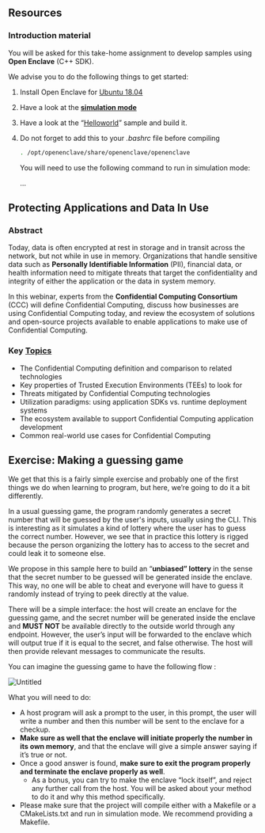 ## Resources

### Introduction material

You will be asked for this take-home assignment to develop samples using **Open Enclave** (C++ SDK).

We advise you to do the following things to get started:

1. Install Open Enclave for [Ubuntu 18.04](https://github.com/openenclave/openenclave/blob/master/docs/GettingStartedDocs/install_oe_sdk-Ubuntu_18.04.md)
2. Have a look at the [**simulation mode**](https://github.com/openenclave/openenclave/blob/master/docs/GettingStartedDocs/install_oe_sdk-Simulation.md)
3. Have a look at the “[Helloworld](https://github.com/openenclave/openenclave/tree/master/samples/helloworld)” sample and build it.
4. Do not forget to add this to your *.bashrc* file before compiling
    
    ```bash
    . /opt/openenclave/share/openenclave/openenclave
    ```
    
    You will need to use the following command to run in simulation mode: 
    
    …
    

## Protecting Applications and Data In Use

### Abstract

Today, data is often encrypted at rest in storage and in transit across the network, but not while in use in memory. Organizations that handle sensitive data such as **Personally Identifiable Information** (PII), financial data, or health information need to mitigate threats that target the confidentiality and integrity of either the application or the data in system memory.

In this webinar, experts from the **Confidential Computing Consortium** (CCC) will define Confidential Computing, discuss how businesses are using Confidential Computing today, and review the ecosystem of solutions and open-source projects available to enable applications to make use of Confidential Computing.

### **Key [Topics](https://youtu.be/LdN3R7zDuaA)**

- The Confidential Computing definition and comparison to related technologies
- Key properties of Trusted Execution Environments (TEEs) to look for
- Threats mitigated by Confidential Computing technologies
- Utilization paradigms: using application SDKs vs. runtime deployment systems
- The ecosystem available to support Confidential Computing application development
- Common real-world use cases for Confidential Computing

## Exercise: Making a guessing game

We get that this is a fairly simple exercise and probably one of the first things we do when learning to program, but here, we’re going to do it a bit differently.

In a usual guessing game, the program randomly generates a secret number that will be guessed by the user's inputs, usually using the CLI. This is interesting as it simulates a kind of lottery where the user has to guess the correct number. However, we see that in practice this lottery is rigged because the person organizing the lottery has to access to the secret and could leak it to someone else.

We propose in this sample here to build an “**unbiased” lottery** in the sense that the secret number to be guessed will be generated inside the enclave. This way, no one will be able to cheat and everyone will have to guess it randomly instead of trying to peek directly at the value.

There will be a simple interface: the host will create an enclave for the guessing game, and the secret number will be generated inside the enclave and **MUST NOT** be available directly to the outside world through any endpoint. However, the user’s input will be forwarded to the enclave which will output true if it is equal to the secret, and false otherwise. The host will then provide relevant messages to communicate the results.

You can imagine the guessing game to have the following flow :

![Untitled](https://s3-us-west-2.amazonaws.com/secure.notion-static.com/bc45a752-a1c5-408f-9fc1-846922e2602d/Untitled.png)

What you will need to do:

- A host program will ask a prompt to the user, in this prompt, the user will write a number and then this number will be sent to the enclave for a checkup.
- **Make sure as well that the enclave will initiate properly the number in its own memory**, and that the enclave will give a simple answer saying if it’s true or not.
- Once a good answer is found, **make sure to exit the program properly and terminate the enclave properly as well**.
    - As a bonus, you can try to make the enclave “lock itself”, and reject any further call from the host. You will be asked about your method to do it and why this method specifically.
- Please make sure that the project will compile either with a Makefile or a CMakeLists.txt and run in simulation mode. We recommend providing a Makefile.
